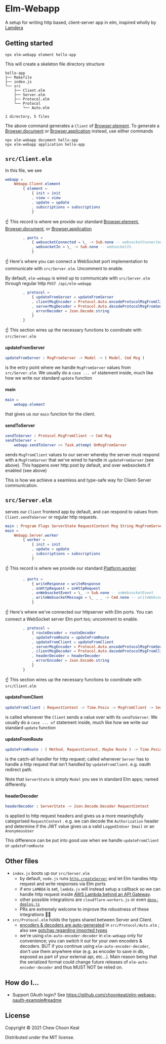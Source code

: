 

# Elm-Webapp

A setup for writing http based, client-server app in elm, inspired wholly by [Lamdera](https://lamdera.app)

## Getting started

```
npx elm-webapp element hello-app
```

This will create a skeleton file directory structure

```
hello-app
├── Makefile
├── index.js
└── src
    ├── Client.elm
    ├── Server.elm
    ├── Protocol.elm
    └── Protocol
        └── Auto.elm

1 directory, 5 files
```

The above command generates a  `Client` of [Browser.element](https://package.elm-lang.org/packages/elm/browser/latest/Browser#element). To generate a [Browser.document](https://package.elm-lang.org/packages/elm/browser/latest/Browser#document) or [Browser.application](https://package.elm-lang.org/packages/elm/browser/latest/Browser#application) instead, use either commands

```
npx elm-webapp document hello-app
npx elm-webapp application hello-app
```

## `src/Client.elm`

In this file, we see

```elm
webapp =
    Webapp.Client.element
        { element =
            { init = init
            , view = view
            , update = update
            , subscriptions = subscriptions
            }
```

☝️ This record is where we provide our standard [Browser.element](https://package.elm-lang.org/packages/elm/browser/latest/Browser#element), [Browser.document](https://package.elm-lang.org/packages/elm/browser/latest/Browser#document), or [Browser.application](https://package.elm-lang.org/packages/elm/browser/latest/Browser#application)

```elm
        , ports =
            { websocketConnected = \_ -> Sub.none -- websocketConnected
            , websocketIn = \_ -> Sub.none -- websocketIn
            }
```

☝️ Here's where you can connect a WebSocket port implementation to communicate with `src/Server.elm`. Uncomment to enable.

By default, `elm-webapp` is wired up to communicate with `src/Server.elm` through regular http `POST /api/elm-webapp`

```elm
        , protocol =
            { updateFromServer = updateFromServer
            , clientMsgEncoder = Protocol.Auto.encodeProtocolMsgFromClient
            , serverMsgDecoder = Protocol.Auto.decodeProtocolMsgFromServer
            , errorDecoder = Json.Decode.string
            }
        }
```

☝️ This section wires up the necessary functions to coordinate with `src/Server.elm`

#### updateFromServer

```elm
updateFromServer : MsgFromServer -> Model -> ( Model, Cmd Msg )
```
is the entry point where we handle `MsgFromServer` values from `src/Server.elm`. We usually do a `case ... of` statement inside, much like how we write our standard `update` function

#### main

```elm
main =
    webapp.element
```

that gives us our `main` function for the client.

#### sendToServer

```elm
sendToServer : Protocol.MsgFromClient -> Cmd Msg
sendToServer =
    webapp.sendToServer >> Task.attempt OnMsgFromServer
```

sends `MsgFromClient` values to our server whereby the server must respond with a `MsgFromServer` that we've wired to handle in `updateFromServer` (see above). This happens over http post by default, and over websockets if enabled (see above)

This is how we achieve a seamless and type-safe way for Client-Server communication.

## `src/Server.elm`

serves our `Client` frontend app by default, and can respond to values from `Client.sendToServer` or regular http requests.

```elm
main : Program Flags ServerState RequestContext Msg String MsgFromServer
main =
    Webapp.Server.worker
        { worker =
            { init = init
            , update = update
            , subscriptions = subscriptions
            }
```
☝️ This record is where we provide our standard [Platform.worker](https://package.elm-lang.org/packages/elm/core/latest/Platform#worker)

```elm
        , ports =
            { writeResponse = writeResponse
            , onHttpRequest = onHttpRequest
            , onWebsocketEvent = \_ -> Sub.none -- onWebsocketEvent
            , writeWebsocketMessage = \_ _ _ -> Cmd.none -- writeWebsocketMessage
            }
```

☝️ Here's where we've connected our httpserver with Elm ports. You can connect a WebSocket server Elm port too; uncomment to enable.

```elm
        , protocol =
            { routeDecoder = routeDecoder
            , updateFromRoute = updateFromRoute
            , updateFromClient = updateFromClient
            , serverMsgEncoder = Protocol.Auto.encodeProtocolMsgFromServer
            , clientMsgDecoder = Protocol.Auto.decodeProtocolMsgFromClient
            , headerDecoder = headerDecoder
            , errorEncoder = Json.Encode.string
            }
        }
```
☝️ This section wires up the necessary functions to coordinate with `src/Client.elm`

#### updateFromClient

```elm
updateFromClient : RequestContext -> Time.Posix -> MsgFromClient -> ServerState -> ( ServerState, Task String MsgFromServer )
```
is called whenever the `Client` sends a value over with its `sendToServer`. We usually do a `case ... of` statement inside, much like how we write our standard `update` function

#### updateFromRoute

```elm
updateFromRoute : ( Method, RequestContext, Maybe Route ) -> Time.Posix -> Request -> ServerState -> ( ServerState, Cmd Msg )
```
is the catch-all handler for http request; called whenever `Server` has to handle a http request that isn't handled by `updateFromClient`. e.g. oauth redirect path.

Note that `ServerState` is simply `Model` you see in standard Elm apps; named differently.

#### headerDecoder

```elm
headerDecoder : ServerState -> Json.Decode.Decoder RequestContext
```
is applied to http request headers and gives us a more meaningfully categorised `RequestContext` . e.g. we can decode the `Authorization` header and determine if the JWT value gives us a valid `LoggedInUser Email` or an `AnonymousUser`

This difference can be put into good use when we handle `updateFromClient` or `updateFromRoute`

## Other files

- `index.js` boots up our `src/Server.elm`
	- by default, `node.js`  runs [`http.createServer`](https://nodejs.org/api/http.html#http_http_createserver_options_requestlistener) and let Elm handles http request and write responses via Elm ports
	- if env `LAMBDA` is set, `lambda.js` will instead setup a callback so we can handle http request inside [AWS Lambda behind an API Gateway](https://docs.aws.amazon.com/apigateway/latest/developerguide/getting-started-with-lambda-integration.html).
	- other possible integrations are `cloudflare-workers.js` or even [`deno-deploy.js`](https://deno.com/deploy)
	- PRs are extremely welcome to improve the robustness of these integrations 🙇‍♂️
- `src/Protocol.elm` holds the types shared between Server and Client.
    - [encoders & decoders are auto-generated](https://github.com/choonkeat/elm-auto-encoder-decoder) in `src/Protocol/Auto.elm` ; also see [gotchas regarding imported types](https://github.com/choonkeat/elm-auto-encoder-decoder#dont-be-alarmed-with-i-cannot-find--variable-compiler-errors)
    - we're using `elm-auto-encoder-decoder` in `elm-webapp` only for convenience; you can switch it out for your own encoders & decoders. BUT if you continue using `elm-auto-encoder-decoder`, don't use them anywhere else (e.g. as encoder to save in db, exposed as part of your external api, etc...). Main reason being that the serialized format could change future releases of `elm-auto-encoder-decoder` and thus MUST NOT be relied on.

## How do I...

- Support OAuth login? See https://github.com/choonkeat/elm-webapp-oauth-example#readme

## License

Copyright © 2021 Chew Choon Keat

Distributed under the MIT license.
